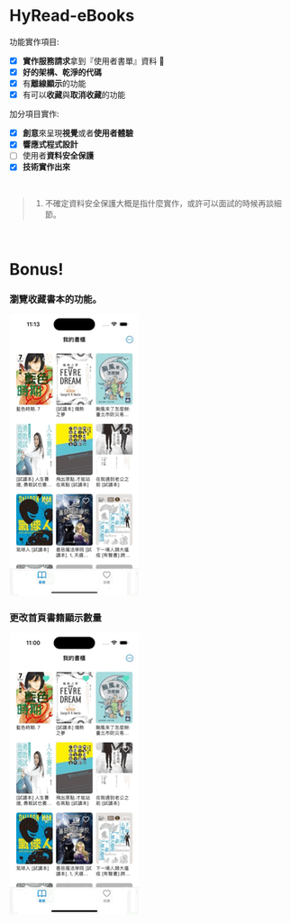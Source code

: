 # HyRead-eBooks

功能實作項目:

- [x] **實作服務請求**拿到『使用者書單』資料 📕
- [x] **好的架構、乾淨的代碼**
- [x] 有**離線顯示**的功能 
- [x] 有可以**收藏**與**取消收藏**的功能

加分項目實作:
- [x] **創意**來呈現**視覺**或者**使用者體驗**
- [x] **響應式程式設計**
- [ ] 使用者**資料安全保護**
- [x] **技術實作出來**

<br>

> 1. 不確定資料安全保護大概是指什麼實作，或許可以面試的時候再談細節。

<br>

# Bonus!

### 瀏覽收藏書本的功能。
![alt text](https://github.com/Drbingbing/HyRead-eBooks/blob/4bc68d4583bd713f06522a360d90b71d0730f264/HyReadBooks/previews/saved_books.GIF)

### 更改首頁書籍顯示數量
![alt text](https://github.com/Drbingbing/HyRead-eBooks/blob/4bc68d4583bd713f06522a360d90b71d0730f264/HyReadBooks/previews/template.GIF)
